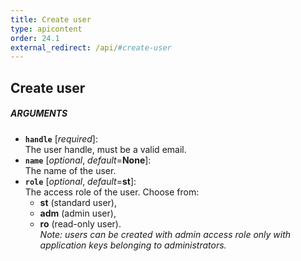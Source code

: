 ```yaml
---
title: Create user
type: apicontent
order: 24.1
external_redirect: /api/#create-user
---
```


## Create user
##### ARGUMENTS

* **`handle`** [*required*]:  
    The user handle, must be a valid email.
* **`name`** [*optional*, *default*=**None**]:  
    The name of the user.
* **`role`** [*optional*, *default*=**st**]:  
    The access role of the user. Choose from:
    *  **st** (standard user), 
    *  **adm** (admin user),
    *  **ro** (read-only user).  
    *Note: users can be created with admin access role only with application keys belonging to administrators.*

